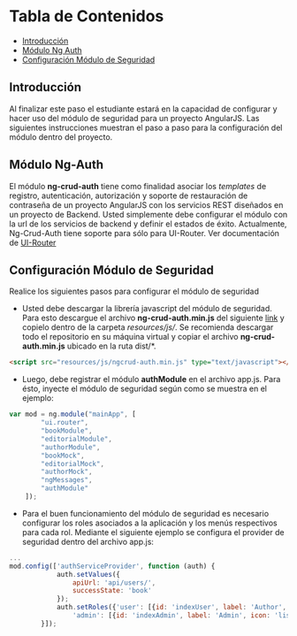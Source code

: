# Tabla de Contenidos

-  [Introducción](#introducción)
-  [Módulo Ng Auth](#módulo-ng-auth)
-  [Configuración Módulo de Seguridad](#configuración-módulo-de-seguridad)


## Introducción
Al finalizar este paso el estudiante estará en la capacidad de configurar y hacer uso del módulo de seguridad para un proyecto AngularJS. Las siguientes instrucciones muestran el paso a paso para la configuración del módulo dentro del proyecto.  

## Módulo Ng-Auth
El módulo **ng-crud-auth** tiene como finalidad asociar los *templates* de registro, autenticación, autorización y soporte de restauración de contraseña de un proyecto AngularJS con los servicios REST diseñados en un proyecto de Backend. Usted simplemente debe configurar el módulo con la url de los servicios de backend y definir el estados de éxito. Actualmente, Ng-Crud-Auth tiene soporte para sólo para UI-Router. Ver documentación de [UI-Router](https://github.com/angular-ui/ui-router#angularui-router-)


## Configuración Módulo de Seguridad
Realice los siguientes pasos para configurar el módulo de seguridad

- Usted debe descargar la librería javascript del módulo de seguridad. Para esto descargue el archivo **ng-crud-auth.min.js** del siguiente [link](https://github.com/recursosCSWuniandes/ng-crud-auth/blob/master/dist/csw-ng-auth.min.js) y copielo dentro de la carpeta *resources/js/*. Se recomienda descargar todo el repositorio en su máquina virtual y copiar el archivo **ng-crud-auth.min.js**  ubicado en la ruta dist/*.

```HTML
<script src="resources/js/ngcrud-auth.min.js" type="text/javascript"></script>
```

- Luego, debe registrar el módulo **authModule** en el archivo app.js. Para ésto, inyecte el módulo de seguridad según como se muestra en el ejemplo:
```javascript
var mod = ng.module("mainApp", [
        "ui.router",
        "bookModule",
        "editorialModule",
        "authorModule",
        "bookMock",
        "editorialMock",
        "authorMock",
        "ngMessages",
        "authModule"
    ]);
```

- Para el buen funcionamiento del módulo de seguridad es necesario configurar los roles asociados a la aplicación y los menús respectivos para cada rol. Mediante el siguiente ejemplo se configura el provider de seguridad dentro del archivo app.js:

```javascript
...
mod.config(['authServiceProvider', function (auth) {
            auth.setValues({
                apiUrl: 'api/users/',
                successState: 'book'
            });
            auth.setRoles({'user': [{id: 'indexUser', label: 'Author', icon: 'list-alt', state: 'author'}],
                'admin': [{id: 'indexAdmin', label: 'Admin', icon: 'list-alt', state: 'editorial'}]});
        }]);

```
